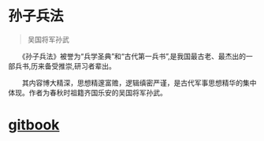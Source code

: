 # 孙子兵法
>吴国将军孙武

　　《孙子兵法》被誉为“兵学圣典”和“古代第一兵书”,是我国最古老、最杰出的一部兵书,历来备受推崇,研习者辈出。

　　其内容博大精深，思想精邃富赡，逻辑缜密严谨，是古代军事思想精华的集中体现。作者为春秋时祖籍齐国乐安的吴国将军孙武。

# [gitbook](https://lincome.gitbooks.io/szbf/content/)
